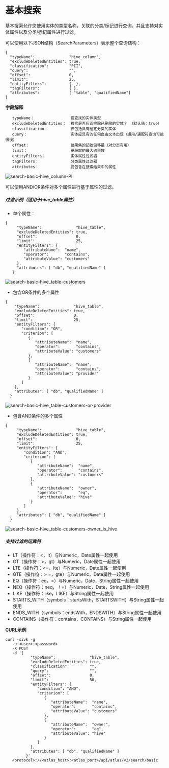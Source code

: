 # 基本搜索
基本搜索允许您使用实体的类型名称，关联的分类/标记进行查询，并且支持对实体属性以及分类/标记属性进行过滤。

可以使用以下JSON结构（SearchParameters）表示整个查询结构：
```
{
  "typeName":               "hive_column",
  "excludeDeletedEntities": true,
  "classification":         "PII",
  "query":                  "",
  "offset":                 0,
  "limit":                  25,
  "entityFilters":          {  },
  "tagFilters":             { },
  "attributes":             [ "table", "qualifiedName"]
}
```

**字段解释**
```
   typeName：                要查找的实体类型
   excludeDeletedEntities：  搜索是否应该排除已删除的实体？ （默认值：true）
   classification：          仅包括具有给定分类的实体
   query：                   实体应具有的任何自由文本出现（通用/通配符查询可能很慢）
   offset：                  结果集的起始偏移量（对分页有用）
   limit：                   要获取的最大结果数
   entityFilters：           实体属性过滤器
   tagFilters：              分类属性过滤器
   attributes：              要包含在搜索结果中的属性
```

![search-basic-hive_column-PII](https://atlas.apache.org/images/twiki/search-basic-hive_column-PII.png)

可以使用AND/OR条件对多个属性进行基于属性的过滤。

##### 过滤示例（适用于hive_table属性）
- 单个属性：
```
{
     "typeName":               "hive_table",
     "excludeDeletedEntities": true,
     "offset":                 0,
     "limit":                  25,
     "entityFilters": {
        "attributeName":  "name",
        "operator":       "contains",
        "attributeValue": "customers"
     },
     "attributes": [ "db", "qualifiedName" ]
   }
```

![search-basic-hive_table-customers](https://atlas.apache.org/images/twiki/search-basic-hive_table-customers.png)

- 包含OR条件的多个属性

```
{
    "typeName":               "hive_table",
    "excludeDeletedEntities": true,
    "offset":                 0,
    "limit":                  25,
    "entityFilters": {
       "condition": "OR",
       "criterion": [
          {
             "attributeName":  "name",
             "operator":       "contains",
             "attributeValue": "customers"
          },
          {
             "attributeName":  "name",
             "operator":       "contains",
             "attributeValue": "provider"
          }
       ]
    },
    "attributes": [ "db", "qualifiedName" ]
  }
```

![search-basic-hive_table-customers-or-provider](https://atlas.apache.org/images/twiki/search-basic-hive_table-customers-or-provider.png)

- 包含AND条件的多个属性
```
{
     "typeName":               "hive_table",
     "excludeDeletedEntities": true,
     "offset":                 0,
     "limit":                  25,
     "entityFilters": {
        "condition": "AND",
        "criterion": [
           {
              "attributeName":  "name",
              "operator":       "contains",
              "attributeValue": "customers"
           },
           {
              "attributeName":  "owner",
              "operator":       "eq",
              "attributeValue": "hive"
           }
        ]
     },
     "attributes": [ "db", "qualifiedName" ]
  }
```

![search-basic-hive_table-customers-owner_is_hive](https://atlas.apache.org/images/twiki/search-basic-hive_table-customers-owner_is_hive.png)

##### 支持过滤的运算符
- LT（操作符：<，lt）与Numeric，Date属性一起使用
- GT（操作符：>，gt）与Numeric，Date属性一起使用
- LTE（操作符：<=，lte）与Numeric，Date属性一起使用
- GTE（操作符：> =，gte）与Numeric，Date属性一起使用
- EQ（操作符：eq，=）与Numeric，Date，String属性一起使用
- NEQ（操作符：neq，！=）与Numeric，Date，String属性一起使用
- LIKE（操作符：like，LIKE）与String属性一起使用
- STARTS_WITH（symbols：startsWith，STARTSWITH）与String属性一起使用
- ENDS_WITH（symbols：endsWith，ENDSWITH）与String属性一起使用
- CONTAINS（操作符：contains，CONTAINS）与String属性一起使用

**CURL示例**

```
curl -sivk -g
   -u <user>:<password>
   -X POST
   -d '{
           "typeName":               "hive_table",
           "excludeDeletedEntities": true,
           "classification":         "",
           "query":                  "",
           "offset":                 0,
           "limit":                  50,
           "entityFilters": {
              "condition": "AND",
              "criterion": [
                 {
                    "attributeName":  "name",
                    "operator":       "contains",
                    "attributeValue": "customers"
                 },
                 {
                    "attributeName":  "owner",
                    "operator":       "eq",
                    "attributeValue": "hive"
                 }
              ]
           },
           "attributes": [ "db", "qualifiedName" ]
         }'
   <protocol>://<atlas_host>:<atlas_port>/api/atlas/v2/search/basic
```
